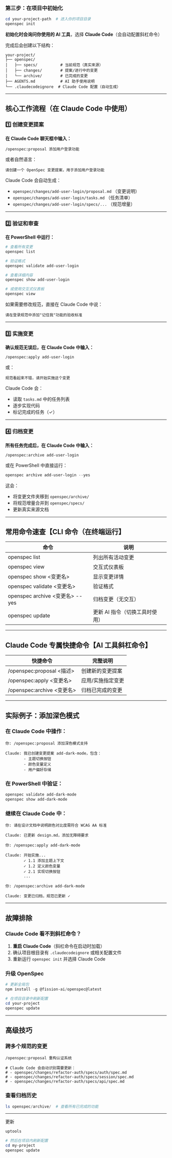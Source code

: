 
### 第三步：在项目中初始化

```powershell
cd your-project-path  # 进入你的项目目录
openspec init
```

**初始化时会询问你使用的 AI 工具**，选择 **Claude Code**（会自动配置斜杠命令）

完成后会创建以下结构：
```
your-project/
├── openspec/
│   ├── specs/          # 当前规范（真实来源）
│   ├── changes/        # 提案/进行中的变更
│   └── archive/        # 已完成的变更
├── AGENTS.md           # AI 助手使用说明
└── .claudecodeignore  # Claude Code 配置（自动生成）
```

---

## 核心工作流程（在 Claude Code 中使用）

### 1️⃣ 创建变更提案

**在 Claude Code 聊天框中输入：**

```
/openspec:proposal 添加用户登录功能
```

或者自然语言：
```
请创建一个 OpenSpec 变更提案，用于添加用户登录功能
```

Claude Code 会自动生成：
- `openspec/changes/add-user-login/proposal.md` （变更说明）
- `openspec/changes/add-user-login/tasks.md` （任务清单）
- `openspec/changes/add-user-login/specs/...` （规范增量）

---

### 2️⃣ 验证和审查

**在 PowerShell 中运行：**

```powershell
# 查看所有变更
openspec list

# 验证格式
openspec validate add-user-login

# 查看详细内容
openspec show add-user-login

# 或使用交互式仪表板
openspec view
```

如果需要修改规范，直接在 Claude Code 中说：
```
请在登录规范中添加"记住我"功能的验收标准
```

---

### 3️⃣ 实施变更

**确认规范无误后，在 Claude Code 中输入：**

```
/openspec:apply add-user-login
```

或：
```
规范看起来不错，请开始实施这个变更
```

Claude Code 会：
- 读取 `tasks.md` 中的任务列表
- 逐步实现代码
- 标记完成的任务（✓）

---

### 4️⃣ 归档变更

**所有任务完成后，在 Claude Code 中输入：**

```
/openspec:archive add-user-login
```

或在 PowerShell 中直接运行：
```powershell
openspec archive add-user-login --yes
```

这会：
- 将变更文件夹移到 `openspec/archive/`
- 将规范增量合并到 `openspec/specs/`
- 更新真实来源文档

---

## 常用命令速查【CLI 命令（在终端运行】

| 命令                           | 说明                |
| ---------------------------- | ----------------- |
| openspec list                | 列出所有活动变更          |
| openspec view                | 交互式仪表板            |
| openspec show <变更名>          | 显示变更详情            |
| openspec validate <变更名>      | 验证格式              |
| openspec archive <变更名> --yes | 归档变更（无交互）         |
| openspec update              | 更新 AI 指令（切换工具时使用） |

---

## Claude Code 专属快捷命令【AI 工具斜杠命令】

| 快捷命令                    | 完整说明      |
| ----------------------- | --------- |
| /openspec:proposal <描述> | 创建新的变更提案  |
| /openspec:apply <变更名>   | 应用/实施指定变更 |
| /openspec:archive <变更名> | 归档已完成的变更  |

---

## 实际例子：添加深色模式

### 在 Claude Code 中操作：

```
你: /openspec:proposal 添加深色模式支持

Claude: 我已创建变更提案 add-dark-mode，包含：
        - 主题切换按钮
        - 颜色变量定义
        - 用户偏好存储
```

### 在 PowerShell 中验证：

```powershell
openspec validate add-dark-mode
openspec show add-dark-mode
```

### 继续在 Claude Code 中：

```
你: 请在设计文档中说明颜色对比度需符合 WCAG AA 标准

Claude: 已更新 design.md，添加无障碍要求

你: /openspec:apply add-dark-mode

Claude: 开始实施...
        ✓ 1.1 添加主题上下文
        ✓ 1.2 定义颜色变量
        ✓ 2.1 实现切换按钮
        ...

你: /openspec:archive add-dark-mode

Claude: 变更已归档，规范已更新 ✓
```

---

## 故障排除

### Claude Code 看不到斜杠命令？

1. **重启 Claude Code**（斜杠命令在启动时加载）
2. 确认项目根目录有 `.claudecodeignore` 或相关配置文件
3. 重新运行 `openspec init` 并选择 Claude Code

### 升级 OpenSpec

```powershell
# 更新全局包
npm install -g @fission-ai/openspec@latest

# 在项目目录中刷新配置
cd your-project
openspec update
```

---

## 高级技巧

### 跨多个规范的变更

```
/openspec:proposal 重构认证系统

# Claude Code 会自动识别需要更新：
# - openspec/changes/refactor-auth/specs/auth/spec.md
# - openspec/changes/refactor-auth/specs/session/spec.md
# - openspec/changes/refactor-auth/specs/api/spec.md
```

### 查看归档历史

```powershell
ls openspec/archive/  # 查看所有已完成的功能
```

---

更新
```powershell
uptools

# 然后在项目内刷新配置
cd my-project
openspec update

```
